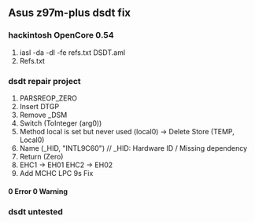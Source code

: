 ## Asus z97m-plus dsdt fix
### hackintosh OpenCore 0.54

1. iasl -da -dl -fe refs.txt DSDT.aml
2. Refs.txt 

### dsdt repair project

1. PARSREOP_ZERO
2. Insert DTGP
3. Remove _DSM
4. Switch (ToInteger (arg0))
5. Method local is set but never used (local0) -> Delete Store (TEMP, Local0)
6. Name (_HID, "INTL9C60") // _HID: Hardware ID / Missing dependency
7. Return (Zero) 
8. EHC1 -> EH01 EHC2 -> EH02
9. Add MCHC LPC 9s Fix

#### 0 Error 0 Warning
### dsdt untested